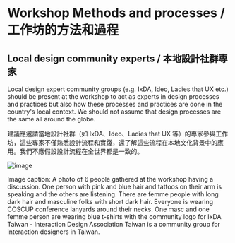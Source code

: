 # Workshop Methods and processes / 工作坊的方法和過程

## Local design community experts / 本地設計社群專家

Local design expert community groups (e.g. IxDA, Ideo, Ladies that UX etc.) should be present at the workshop to act as experts in design processes and practices but also how these processes and practices are done in the country's local context. We should not assume that design processes are the same all around the globe.

建議應邀請當地設計社群（如 IxDA、Ideo、Ladies that UX 等）的專家參與工作坊，這些專家不僅熟悉設計流程和實踐，還了解這些流程在本地文化背景中的應用。我們不應假設設計流程在全世界都是一致的。

![image]( )


Image caption: A photo of 6 people gathered at the workshop having a discussion. One person with pink and blue hair and tattoos on their arm is speaking and the others are listening. There are femme people with long dark hair and masculine folks with short dark hair. Everyone is wearing COSCUP conference lanyards around their necks. One masc and one femme person are wearing blue t-shirts with the community logo for IxDA Taiwan - Interaction Design Association Taiwan is a community group for interaction designers in Taiwan.
